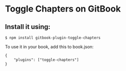 # Toggle Chapters on GitBook
























<extoc></extoc>

## Install it using:

```$ npm install gitbook-plugin-toggle-chapters```

To use it in your book, add this to book.json:
```
{
    "plugins": ["toggle-chapters"]
}
```
